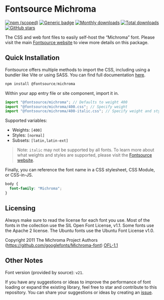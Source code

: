 # Fontsource Michroma

[![npm (scoped)](https://img.shields.io/npm/v/@fontsource/michroma?color=brightgreen)](https://www.npmjs.com/package/@fontsource/michroma) [![Generic badge](https://img.shields.io/badge/fontsource-passing-brightgreen)](https://github.com/fontsource/fontsource) [![Monthly downloads](https://badgen.net/npm/dm/@fontsource/michroma)](https://github.com/fontsource/fontsource) [![Total downloads](https://badgen.net/npm/dt/@fontsource/michroma)](https://github.com/fontsource/fontsource) [![GitHub stars](https://img.shields.io/github/stars/fontsource/fontsource.svg?style=social&label=Star)](https://github.com/fontsource/fontsource/stargazers)

The CSS and web font files to easily self-host the “Michroma” font. Please visit the main [Fontsource website](https://fontsource.org/fonts/michroma) to view more details on this package.

## Quick Installation

Fontsource offers multiple methods to import the CSS, including using a bundler like Vite or using SASS. You can find full documentation [here](https://fontsource.org/docs/getting-started/introduction).

```javascript
npm install @fontsource/michroma
```

Within your app entry file or site component, import it in.

```javascript
import "@fontsource/michroma"; // Defaults to weight 400
import "@fontsource/michroma/400.css"; // Specify weight
import "@fontsource/michroma/400-italic.css"; // Specify weight and style
```

Supported variables:
- Weights: `[400]`
- Styles: `[normal]`
- Subsets: `[latin,latin-ext]`

> Note: `italic` may not be supported by all fonts. To learn more about what weights and styles are supported, please visit the [Fontsource website](https://fontsource.org/fonts/michroma).

Finally, you can reference the font name in a CSS stylesheet, CSS Module, or CSS-in-JS.

```css
body {
  font-family: "Michroma";
}
```

## Licensing
Always make sure to read the license for each font you use. Most of the fonts in the collection use the SIL Open Font License, v1.1. Some fonts use the Apache 2 license. The Ubuntu fonts use the Ubuntu Font License v1.0.

Copyright 2011 The Michroma Project Authors (https://github.com/googlefonts/Michroma-font)
[OFL-1.1](https://openfontlicense.org)

## Other Notes
Font version (provided by source): `v21`.

If you have any suggestions or ideas to improve the performance of font loading or expand the existing library, feel free to star and contribute to this repository. You can share your suggestions or ideas by creating an [issue](https://github.com/fontsource/fontsource/issues).